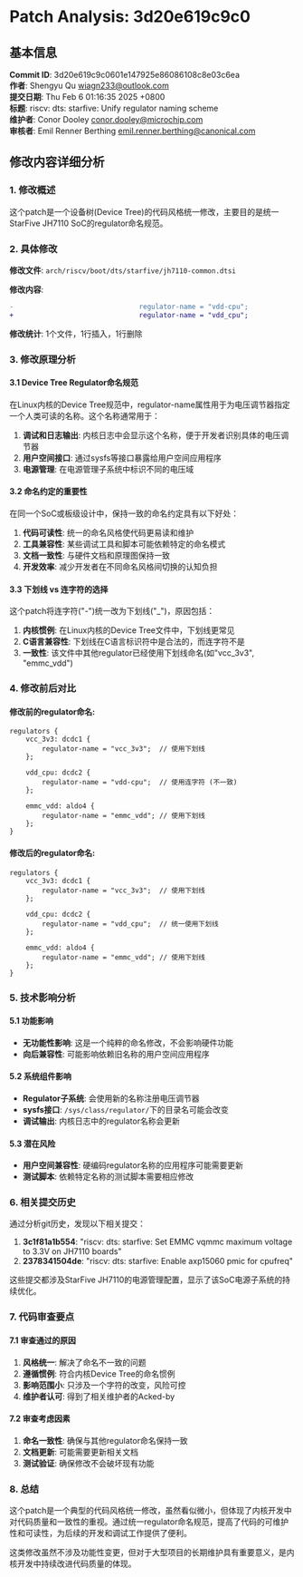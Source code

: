 # Patch Analysis: 3d20e619c9c0

## 基本信息

**Commit ID**: 3d20e619c9c0601e147925e86086108c8e03c6ea  
**作者**: Shengyu Qu <wiagn233@outlook.com>  
**提交日期**: Thu Feb 6 01:16:35 2025 +0800  
**标题**: riscv: dts: starfive: Unify regulator naming scheme  
**维护者**: Conor Dooley <conor.dooley@microchip.com>  
**审核者**: Emil Renner Berthing <emil.renner.berthing@canonical.com>  

## 修改内容详细分析

### 1. 修改概述

这个patch是一个设备树(Device Tree)的代码风格统一修改，主要目的是统一StarFive JH7110 SoC的regulator命名规范。

### 2. 具体修改

**修改文件**: `arch/riscv/boot/dts/starfive/jh7110-common.dtsi`

**修改内容**:
```diff
-                               regulator-name = "vdd-cpu";
+                               regulator-name = "vdd_cpu";
```

**修改统计**: 1个文件，1行插入，1行删除

### 3. 修改原理分析

#### 3.1 Device Tree Regulator命名规范

在Linux内核的Device Tree规范中，regulator-name属性用于为电压调节器指定一个人类可读的名称。这个名称通常用于：

1. **调试和日志输出**: 内核日志中会显示这个名称，便于开发者识别具体的电压调节器
2. **用户空间接口**: 通过sysfs等接口暴露给用户空间应用程序
3. **电源管理**: 在电源管理子系统中标识不同的电压域

#### 3.2 命名约定的重要性

在同一个SoC或板级设计中，保持一致的命名约定具有以下好处：

1. **代码可读性**: 统一的命名风格使代码更易读和维护
2. **工具兼容性**: 某些调试工具和脚本可能依赖特定的命名模式
3. **文档一致性**: 与硬件文档和原理图保持一致
4. **开发效率**: 减少开发者在不同命名风格间切换的认知负担

#### 3.3 下划线 vs 连字符的选择

这个patch将连字符("-")统一改为下划线("_")，原因包括：

1. **内核惯例**: 在Linux内核的Device Tree文件中，下划线更常见
2. **C语言兼容性**: 下划线在C语言标识符中是合法的，而连字符不是
3. **一致性**: 该文件中其他regulator已经使用下划线命名(如"vcc_3v3", "emmc_vdd")

### 4. 修改前后对比

#### 修改前的regulator命名:
```dts
regulators {
    vcc_3v3: dcdc1 {
        regulator-name = "vcc_3v3";  // 使用下划线
    };
    
    vdd_cpu: dcdc2 {
        regulator-name = "vdd-cpu";  // 使用连字符 (不一致)
    };
    
    emmc_vdd: aldo4 {
        regulator-name = "emmc_vdd"; // 使用下划线
    };
}
```

#### 修改后的regulator命名:
```dts
regulators {
    vcc_3v3: dcdc1 {
        regulator-name = "vcc_3v3";  // 使用下划线
    };
    
    vdd_cpu: dcdc2 {
        regulator-name = "vdd_cpu";  // 统一使用下划线
    };
    
    emmc_vdd: aldo4 {
        regulator-name = "emmc_vdd"; // 使用下划线
    };
}
```

### 5. 技术影响分析

#### 5.1 功能影响
- **无功能性影响**: 这是一个纯粹的命名修改，不会影响硬件功能
- **向后兼容性**: 可能影响依赖旧名称的用户空间应用程序

#### 5.2 系统组件影响
- **Regulator子系统**: 会使用新的名称注册电压调节器
- **sysfs接口**: `/sys/class/regulator/`下的目录名可能会改变
- **调试输出**: 内核日志中的regulator名称会更新

#### 5.3 潜在风险
- **用户空间兼容性**: 硬编码regulator名称的应用程序可能需要更新
- **测试脚本**: 依赖特定名称的测试脚本需要相应修改

### 6. 相关提交历史

通过分析git历史，发现以下相关提交：

1. **3c1f81a1b554**: "riscv: dts: starfive: Set EMMC vqmmc maximum voltage to 3.3V on JH7110 boards"
2. **2378341504de**: "riscv: dts: starfive: Enable axp15060 pmic for cpufreq"

这些提交都涉及StarFive JH7110的电源管理配置，显示了该SoC电源子系统的持续优化。

### 7. 代码审查要点

#### 7.1 审查通过的原因
1. **风格统一**: 解决了命名不一致的问题
2. **遵循惯例**: 符合内核Device Tree的命名惯例
3. **影响范围小**: 只涉及一个字符的改变，风险可控
4. **维护者认可**: 得到了相关维护者的Acked-by

#### 7.2 审查考虑因素
1. **命名一致性**: 确保与其他regulator命名保持一致
2. **文档更新**: 可能需要更新相关文档
3. **测试验证**: 确保修改不会破坏现有功能

### 8. 总结

这个patch是一个典型的代码风格统一修改，虽然看似微小，但体现了内核开发中对代码质量和一致性的重视。通过统一regulator命名规范，提高了代码的可维护性和可读性，为后续的开发和调试工作提供了便利。

这类修改虽然不涉及功能性变更，但对于大型项目的长期维护具有重要意义，是内核开发中持续改进代码质量的体现。